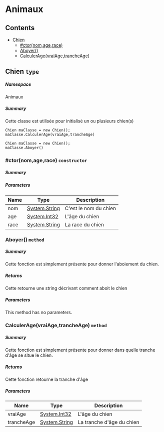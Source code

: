 <a name='assembly'></a>
# Animaux

## Contents

- [Chien](#T-Animaux-Chien 'Animaux.Chien')
  - [#ctor(nom,age,race)](#M-Animaux-Chien-#ctor-System-String,System-Int32,System-String- 'Animaux.Chien.#ctor(System.String,System.Int32,System.String)')
  - [Aboyer()](#M-Animaux-Chien-Aboyer 'Animaux.Chien.Aboyer')
  - [CalculerAge(vraiAge,trancheAge)](#M-Animaux-Chien-CalculerAge-System-Int32,System-String- 'Animaux.Chien.CalculerAge(System.Int32,System.String)')

<a name='T-Animaux-Chien'></a>
## Chien `type`

##### Namespace

Animaux

##### Summary

Cette classe est utilisée pour initialisé un ou plusieurs chien(s)

```
Chien maClasse = new Chien();
maClasse.CalculerAge(vraiAge,trancheAge)
```

```
Chien maClasse = new Chien();
maClasse.Aboyer()
```

<a name='M-Animaux-Chien-#ctor-System-String,System-Int32,System-String-'></a>
### #ctor(nom,age,race) `constructor`

##### Summary



##### Parameters

| Name | Type | Description |
| ---- | ---- | ----------- |
| nom | [System.String](http://msdn.microsoft.com/query/dev14.query?appId=Dev14IDEF1&l=EN-US&k=k:System.String 'System.String') | C'est le nom du chien |
| age | [System.Int32](http://msdn.microsoft.com/query/dev14.query?appId=Dev14IDEF1&l=EN-US&k=k:System.Int32 'System.Int32') | L'âge du chien |
| race | [System.String](http://msdn.microsoft.com/query/dev14.query?appId=Dev14IDEF1&l=EN-US&k=k:System.String 'System.String') | La race du chien |

<a name='M-Animaux-Chien-Aboyer'></a>
### Aboyer() `method`

##### Summary

Cette fonction est simplement présente pour donner l'aboiement du chien.

##### Returns

Cette retourne une string décrivant comment aboit le chien

##### Parameters

This method has no parameters.

<a name='M-Animaux-Chien-CalculerAge-System-Int32,System-String-'></a>
### CalculerAge(vraiAge,trancheAge) `method`

##### Summary

Cette fonction est simplement présente pour donner dans quelle tranche d'âge se situe le chien.

##### Returns

Cette fonction retourne la tranche d'âge

##### Parameters

| Name | Type | Description |
| ---- | ---- | ----------- |
| vraiAge | [System.Int32](http://msdn.microsoft.com/query/dev14.query?appId=Dev14IDEF1&l=EN-US&k=k:System.Int32 'System.Int32') | L'âge du chien |
| trancheAge | [System.String](http://msdn.microsoft.com/query/dev14.query?appId=Dev14IDEF1&l=EN-US&k=k:System.String 'System.String') | La tranche d'âge du chien |
